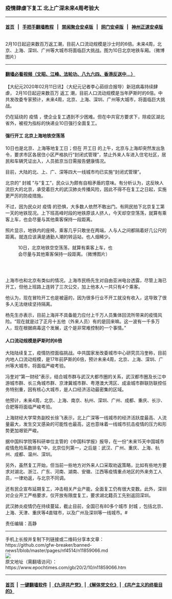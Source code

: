### 疫情肆虐下复工 北上广深未来4周考验大
------------------------

#### [首页](https://github.com/gfw-breaker/banned-news1/blob/master/README.md) &nbsp;&nbsp;|&nbsp;&nbsp; [手把手翻墙教程](https://github.com/gfw-breaker/guides/wiki) &nbsp;&nbsp;|&nbsp;&nbsp; [禁闻聚合安卓版](https://github.com/gfw-breaker/bn-android) &nbsp;&nbsp;|&nbsp;&nbsp; [网门安卓版](https://github.com/oGate2/oGate) &nbsp;&nbsp;|&nbsp;&nbsp; [神州正道安卓版](https://github.com/SzzdOgate/update) 



<div><img alt="" class="aligncenter wp-post-image" src="https://i.epochtimes.com/assets/uploads/2020/02/FotoJet-1-600x400.jpg"/>
<div class="red16 caption">
 <p>
  2月10日起迎来数百万返工潮，目前人口流动规模是沙士时的6倍。未来4周，北京、上海、深圳、广州等大城市将面临巨大挑战。图为10日北京地铁车厢。（微博图片）
 </p>
</div>
</div><hr/>

#### [翻墙必看视频（文昭、江峰、法轮功、八九六四、香港反送中...）](https://github.com/gfw-breaker/banned-news1/blob/master/pages/link3.md)

<div><p>
 【大纪元2020年02月11日讯】（大纪元记者李心茹综合报导）新冠病毒持续肆虐， 2月10日起迎来数百万
 <ok href="https://www.epochtimes.com/gb/tag/%E8%BF%94%E5%B7%A5.html">
  返工
 </ok>
 潮，目前人口流动规模是当年萨斯时的6倍。中共发改委专家预计，未来4周，北京、上海、深圳、广州等大城市，将面临巨大挑战。
</p>
<p>
 仍在延绕的
 <ok href="https://www.epochtimes.com/gb/tag/%E7%96%AB%E6%83%85.html">
  疫情
 </ok>
 ，使企业复工遇到不少困难。但在中共官方要求下，除疫区湖北省外，被视为指标的快递业10日强行全面复工。
</p>
<h4>
 强行开工 北京上海地铁空荡荡
</h4>
<p>
 10日也是北京、上海等地复工日；但在
 <ok href="https://www.epochtimes.com/gb/tag/%E5%BC%80%E5%B7%A5%E6%97%A5.html">
  开工日
 </ok>
 的上午，北京与上海却突然发出急令，要求市区各居住小区严格执行“封闭式管理”，禁止外来人车进入住宅社区，居民和车辆凭证出入，人员抵京当日需报告健康情况。
</p>
<p>
 目前，大陆的北、上、广、深等四大一线城市均已实施“封闭式管理”。
</p>
<p>
 北京的“
 <ok href="https://www.epochtimes.com/gb/tag/%E5%B0%81%E5%9F%8E.html">
  封城
 </ok>
 ”与“复工”，民众认为颇有自相矛盾的意味。有分析认为，这反映人流巨大的北京，承受着巨大的武汉肺炎传播风险，因此不得不在复工之日起，实施更严厉的防疫措施。
</p>
<p>
 不过，因为民众对
 <ok href="https://www.epochtimes.com/gb/tag/%E7%96%AB%E6%83%85.html">
  疫情
 </ok>
 的恐惧，大多数人依然不敢出门。有网民拍下北京复工第一天的地铁现况。上下班高峰时段的地铁原该人挤人，今天却空空荡荡，就算有乘客上车，也会尽量与其他乘客保持一段距离。
</p>
<p>
 照片显示，地铁内的座椅，乘客几乎只敢坐在两端，人与人之间都隔着好几公尺的距离。就连应该满是通勤人潮的转运站，也人烟稀少。
</p>
<figure class="wp-caption aligncenter" id="attachment_11859073" style="width: 300px">
 <ok href="http://i.epochtimes.com/assets/uploads/2020/02/2400782-XXL.jpg">
  <img alt="" class="wp-image-11859073 size-small" src="http://i.epochtimes.com/assets/uploads/2020/02/2400782-XXL-300x400.jpg"/>
 </ok>
 <br/><figcaption class="wp-caption-text">
  10日，北京地铁空空荡荡，就算有乘客上车，也会尽量与其他乘客保持一段距离。（微博图片）
 </figcaption><br/>
</figure><br/>
<p>
 上海市也和北京有类似的情况。上海市民杨先生对自由亚洲电台透露，尽管上海已开工，但他上班路上连转了三次公交，加上他本人一共只有4个乘客。
</p>
<p>
 他认为，现在冒险开工也是被逼的，因为很多行业不开工就没有收入，这导致了很多人无法继续坚持隔离。
</p>
<p>
 杨先生亦表示，目前上海并不具备能力应付上千万人员集体回流所带来的疫情风险。“现在就是过了正月十五他（外来人员）有的是回来嘛。这一波有一千多万人，现在根据病毒这个发展，这个是非常难控制的一个事情。”
</p>
<h4>
 人口流动规模是萨斯时的6倍
</h4>
<p>
 大陆陆续复工，疫情防控面临挑战。中共国家发改委城市中心研究员冯奎称，目前内地人口流动规模，是17年前萨斯的6倍，预计未来4周，北京、上海、深圳、广州等大城市，将面临严峻考验。
</p>
<p>
 冯奎对“第一财经”表示，结合城市群与武汉大都市圈的关系，武汉都市圈及长江中游城市群、长三角城市群、京津冀城市群、粤港澳大湾区、成渝城市群联防联控任务特别重，因有核心大城市，是人口经济活动最密集的区域。
</p>
<p>
 他预计，未来4周，北京、上海、南京、杭州、深圳、广州、成都、重庆、长沙、合肥等将面临严峻考验。
</p>
<p>
 上海财经大学常务副校长徐飞表示，北上广深等一线城市的经济活跃度最高、人流量最大，发生交叉感染的可能性也最高，这也意味着一线城市抗击疫情的压力和形势更加艰钜严峻。
</p>
<p>
 据中国科学院等科研单位主管的《中国科学报》报导，在一份“未来15天中国城市疫情危险系数排名”中，北京位列第一，之后是：武汉、广州、重庆、上海、杭州、成都、温州、深圳。
</p>
<p>
 另外，虽然复工开始，但当前一些地方对外来人口采取劝返策略，比如有些地方要求对湖北、浙江、广东、河南、湖南、安徽、江西等疫情重点地区的外来务工人员，一律劝返，与北京不同调。
</p>
<p>
 还有民企宣布延期复工，冲击相关产业产能，全面复工仍有很大变数。此外，深圳对企业开工严格要求，仅开放有限度复工，要求湖北籍员工先别返回深圳。
</p>
<p>
 武汉肺炎疫情仍在持续蔓延，截止目前，全国已有80多个城市
 <ok href="https://www.epochtimes.com/gb/tag/%E5%B0%81%E5%9F%8E.html">
  封城
 </ok>
 ，包括北京、上海、天津、重庆等4直辖市，以及广州及深圳等一线城市。#
</p>
<p>
 责任编辑：高静
</p>
</div>
<hr/>
手机上长按并复制下列链接或二维码分享本文章：<br/>
https://github.com/gfw-breaker/banned-news1/blob/master/pages/nf4514/n11859066.md <br/>
<a href='https://github.com/gfw-breaker/banned-news1/blob/master/pages/nf4514/n11859066.md'><img src='https://github.com/gfw-breaker/banned-news1/blob/master/pages/nf4514/n11859066.md.png'/></a> <br/>
原文地址（需翻墙访问）：https://www.epochtimes.com/gb/20/2/10/n11859066.htm


------------------------
#### [首页](https://github.com/gfw-breaker/banned-news1/blob/master/README.md) &nbsp;|&nbsp; [一键翻墙软件](https://github.com/gfw-breaker/nogfw/blob/master/README.md) &nbsp;| [《九评共产党》](https://github.com/gfw-breaker/9ping.md/blob/master/README.md#九评之一评共产党是什么) | [《解体党文化》](https://github.com/gfw-breaker/jtdwh.md/blob/master/README.md) | [《共产主义的终极目的》](https://github.com/gfw-breaker/gczydzjmd.md/blob/master/README.md)


<img src='http://gfw-breaker.win/banned-news/pages/nf4514/n11859066.md' width='0px' height='0px'/>